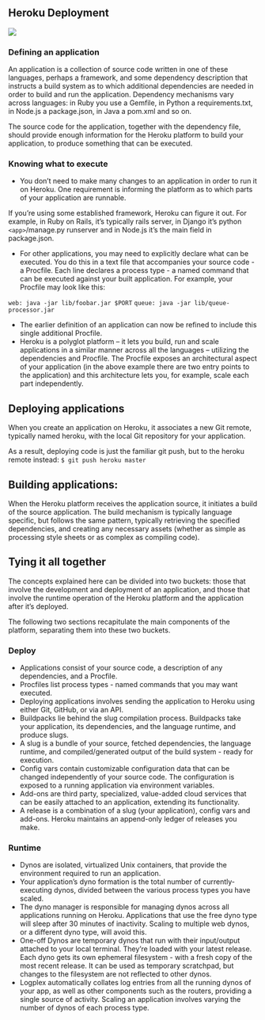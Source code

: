 ##  Heroku Deployment
![](https://logz.io/wp-content/uploads/2016/04/heroku-logo.png)
### Defining an application
An application is a collection of source code written in one of these languages, perhaps a framework, and some dependency description that instructs a build system as to which additional dependencies are needed in order to build and run the application.
Dependency mechanisms vary across languages: in Ruby you use a Gemfile, in Python a requirements.txt, in Node.js a package.json, in Java a pom.xml and so on.

The source code for the  application, together with the dependency file, should provide enough information for the Heroku platform to build your application, to produce something that can be executed.

### Knowing what to execute
* You don’t need to make many changes to an application in order to run it on Heroku. One requirement is informing the platform as to which parts of your application are runnable.

If you’re using some established framework, Heroku can figure it out. For example, in Ruby on Rails, it’s typically rails server, in Django it’s python `<app>`/manage.py runserver and in Node.js it’s the main field in package.json.

* For other applications, you may need to explicitly declare what can be executed. You do this in a text file that accompanies your source code - a Procfile. Each line declares a process type - a named command that can be executed against your built application. For example, your Procfile may look like this:

`web: java -jar lib/foobar.jar $PORT`
`queue: java -jar lib/queue-processor.jar`

* The earlier definition of an application can now be refined to include this single additional Procfile.
* Heroku is a polyglot platform – it lets you build, run and scale applications in a similar manner across all the languages – utilizing the dependencies and Procfile. The Procfile exposes an architectural aspect of your application (in the above example there are two entry points to the application) and this architecture lets you, for example, scale each part independently.
## Deploying applications
When you create an application on Heroku, it associates a new Git remote, typically named heroku, with the local Git repository for your application.

As a result, deploying code is just the familiar git push, but to the heroku remote instead:
`$ git push heroku master`
## Building applications:
When the Heroku platform receives the application source, it initiates a build of the source application. The build mechanism is typically language specific, but follows the same pattern, typically retrieving the specified dependencies, and creating any necessary assets (whether as simple as processing style sheets or as complex as compiling code).

## Tying it all together
The concepts explained here can be divided into two buckets: those that involve the development and deployment of an application, and those that involve the runtime operation of the Heroku platform and the application after it’s deployed.

The following two sections recapitulate the main components of the platform, separating them into these two buckets.
### Deploy
* Applications consist of your source code, a description of any dependencies, and a Procfile.
* Procfiles list process types - named commands that you may want executed.
* Deploying applications involves sending the application to Heroku using either Git, GitHub, or via an API.
* Buildpacks lie behind the slug compilation process. Buildpacks take your application, its dependencies, and the language runtime, and produce slugs.
* A slug is a bundle of your source, fetched dependencies, the language runtime, and compiled/generated output of the build system - ready for execution.
* Config vars contain customizable configuration data that can be changed independently of your source code. The configuration is exposed to a running application via environment variables.
* Add-ons are third party, specialized, value-added cloud services that can be easily attached to an application, extending its functionality.
* A release is a combination of a slug (your application), config vars and add-ons. Heroku maintains an append-only ledger of releases you make.

### Runtime
* Dynos are isolated, virtualized Unix containers, that provide the environment required to run an application.
* Your application’s dyno formation is the total number of currently-executing dynos, divided between the various process types you have scaled.
* The dyno manager is responsible for managing dynos across all applications running on Heroku.
Applications that use the free dyno type will sleep after 30 minutes of inactivity. Scaling to multiple web dynos, or a different dyno type, will avoid this.
* One-off Dynos are temporary dynos that run with their input/output attached to your local terminal. They’re loaded with your latest release.
Each dyno gets its own ephemeral filesystem - with a fresh copy of the most recent release. It can be used as temporary scratchpad, but changes to the filesystem are not reflected to other dynos.
* Logplex automatically collates log entries from all the running dynos of your app, as well as other components such as the routers, providing a single source of activity.
Scaling an application involves varying the number of dynos of each process type.